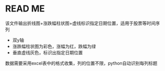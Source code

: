 # READ ME

该文件输出折线图+涨跌幅柱状图+虚线标识指定日期位置，适用于股票等时间序列

- 双y轴
- 涨跌幅柱状图为彩色，涨幅为红，跌幅为绿
- 垂直虚线灰色，标识出指定日期位置

数据需要采用excel表中的格式收集，列的位置不限，python自动识别每列标题




